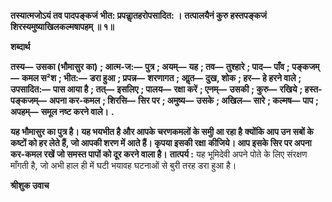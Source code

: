 **तस्यात्मजोऽयं तव पादपङ्कजं** **भीत: प्रपन्नाॢतहरोपसादित: ।** **तत्पालयैनं कुरु हस्तपङ्कजं** **शिरस्यमुष्याखिलकल्मषापहम् ॥ १॥** 

**शब्दार्थ** 

**तस्य—** **उसका (भौमासुर का)** **; आत्म-ज:—** **पुत्र** **; अयम्—** **यह** **; तव—** **तुश्हारे** **; पाद—** **पाँव** **; पङ्कजम्—** **कमल स²श** **; भीत:—** **डरा हुआ** **; प्रपन्न—** **शरणागत** **; आॢत—** **दुख, शोक** **; हर—** **हे हरने वाले** **; उपसादित:—** **पास आया है** **; तत्—** **इसलिए** **; पालय—** **रक्षा करें** **; एनम्—** **उसकी** **; कुरु—** **रखिये** **; हस्त-पङ्कजम्—** **अपना कर-कमल** **; शिरसि—** **सिर पर** **; अमुष्य—** **उसके** **; अखिल—** **सारे** **; कल्मष—** **पाप** **; अपहम्—** **समूल नष्ट करने वाले।** **.** 

**यह भौमासुर का पुत्र है। यह भयभीत है और आपके चरणकमलों के समीु आ रहा है** **क्योंकि आप उन सबों के कष्टों को हर लेते हैं, जो आपकी शरण में आते हैं। कृपया इसकी रक्षा** **कीजिये। आप इसके सिर पर अपना कर-कमल रखें जो समस्त पापों को दूर करने वाला है।** **तात्पर्य :** यह भूमिदेवी अपने पोते के लिए संरक्षण माँगती है, जो अभी हाल ही में घटी भयावह घटनाओं से बुरी तरह डरा हुआ है।  

**श्रीशुक उवाच** 